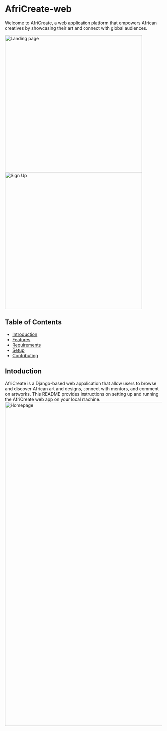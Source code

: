 # AfriCreate-web

Welcome to AfriCreate, a web application platform that empowers African creatives by showcasing their art and connect with global audiences.

<img width="440" alt="Landing page" src="https://github.com/user-attachments/assets/41214213-7093-4356-9845-837b532b1df8"> 
<img width="440" alt="Sign Up" src="https://github.com/user-attachments/assets/83d4ab64-9728-46b8-9988-6b565de298d2">

## Table of Contents

- [Introduction](#introduction)
- [Features](#features)
- [Requirements](#requirements)
- [Setup](#setup)
- [Contributing](#contributing)

## Intoduction

AfriCreate is a Django-based web appplication that allow users to browse and discover African art and designs, connect with mentors, and comment on artworks. This README provides instructions on setting up and running the AfriCreate web app on your local machine.
<img width="1040" alt="Homepage" src="https://github.com/user-attachments/assets/cacb2d56-318d-4d05-942d-9fa8fdc55469"> 

